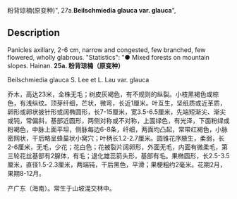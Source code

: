 粉背琼楠(原变种)",
27a.**Beilschmiedia glauca var. glauca**",

## Description
Panicles axillary, 2-6 cm, narrow and congested, few branched, few flowered, wholly glabrous.
  "Statistics": "● Mixed forests on mountain slopes. Hainan.
**25a. 粉背琼楠（原变种）**

Beilschmiedia glauca S. Lee et L. Lau var. glauca

乔木，高达23米，全株无毛；树皮灰褐色，有不规则的纵裂。小枝黑褐色或棕色，有浅纵纹。顶芽纤细，芒状，微弯，长近1厘米。叶互生，坚纸质或近革质，卵形或卵状披针形或阔椭圆形，长7-15厘米，宽3.5-6.5厘米，先端短渐尖、渐尖或钝，常偏斜，基部近圆形，两侧对称或不对称，上面绿色，有光泽，下面粉绿或粉褐色，中脉上面平坦，侧脉每边6-8条，纤细，两面均凸起，常带红褐色，小脉密网状，干后略呈蜂巢状小窝穴；叶柄长1.2-2.7厘米。圆锥花序腋生，柔弱，长2-6厘米，无毛，少花；花白色；花被裂片阔卵形，外面无毛，内面有微柔毛，第三轮花丝基部有2腺体，有毛；退化雄蕊箭头形，基部有毛。果椭圆形，长2.5-3.5厘米，直径1.5-2.3厘米，两端钝，干后黑色，平滑；果梗粗约2毫米。花期2月，果期8-12月。

产广东（海南）。常生于山坡混交林中。
